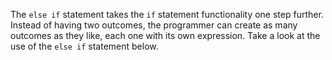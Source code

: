 The `else if` statement takes the `if` statement functionality one step further. Instead of having two outcomes, the programmer can create as many outcomes as they like, each one with its own expression. Take a look at the use of the `else if` statement below.

